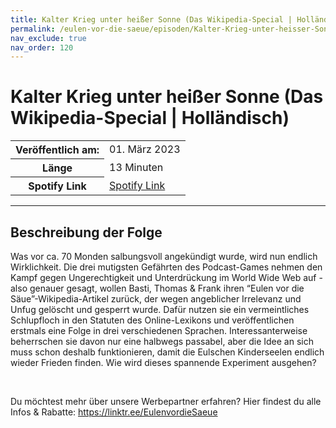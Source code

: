 ```yaml
---
title: Kalter Krieg unter heißer Sonne (Das Wikipedia-Special | Holländisch)
permalink: /eulen-vor-die-saeue/episoden/Kalter-Krieg-unter-heisser-Sonne-Das-Wikipedia-Special--Hollaendisch
nav_exclude: true
nav_order: 120
---
```


# Kalter Krieg unter heißer Sonne (Das Wikipedia-Special | Holländisch)
<table class="resp-table dcf-table dcf-table-responsive dcf-table-bordered dcf-table-striped dcf-w-100%">
                    <tbody>
                        <tr>
                            <th scope="row">Veröffentlich am:</th>
                            <td data-label="Veröffentlich am:">01. März 2023</td>
                        </tr>
                        <tr>
                            <th scope="row">Länge </th>
                            <td data-label="Länge ">13 Minuten</td>
                        </tr><tr>
                                <th scope="row">Spotify Link</th>
                                <td data-label="Spotify Link"><a href="https://open.spotify.com/episode/1yRF1ULM8xF66BPA6mD1sd">Spotify Link</a></td>
                            </tr></tbody>
                </table>

***

## Beschreibung der Folge

<div>
<p>Was vor ca. 70 Monden salbungsvoll angekündigt wurde, wird nun endlich Wirklichkeit. Die drei mutigsten Gefährten des Podcast-Games nehmen den Kampf gegen Ungerechtigkeit und Unterdrückung im World Wide Web auf - also genauer gesagt, wollen Basti, Thomas &amp; Frank ihren “Eulen vor die Säue”-Wikipedia-Artikel zurück, der wegen angeblicher Irrelevanz und Unfug gelöscht und gesperrt wurde. Dafür nutzen sie ein vermeintliches Schlupfloch in den Statuten des Online-Lexikons und veröffentlichen erstmals eine Folge in drei verschiedenen Sprachen. Interessanterweise beherrschen sie davon nur eine halbwegs passabel, aber die Idee an sich muss schon deshalb funktionieren, damit die Eulschen Kinderseelen endlich wieder Frieden finden. Wie wird dieses spannende Experiment ausgehen?</p><br/><p>Du möchtest mehr über unsere Werbepartner erfahren? Hier findest du alle Infos &amp; Rabatte: <a href="https://linktr.ee/EulenvordieSaeue" rel="nofollow">https://linktr.ee/EulenvordieSaeue</a></p>  
</div>

